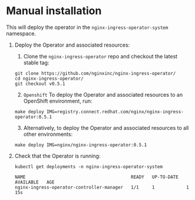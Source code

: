 # Manual installation

This will deploy the operator in the `nginx-ingress-operator-system` namespace.


1. Deploy the Operator and associated resources:
   1. Clone the `nginx-ingress-operator` repo and checkout the latest stable tag:
    ```
    git clone https://github.com/nginxinc/nginx-ingress-operator/
    cd nginx-ingress-operator/
    git checkout v0.5.1
    ```

   2. `Openshift` To deploy the Operator and associated resources to an OpenShift environment, run:
    ```
    make deploy IMG=registry.connect.redhat.com/nginx/nginx-ingress-operator:0.5.1
    ```

   3. Alternatively, to deploy the Operator and associated resources to all other environments:
    ```
    make deploy IMG=nginx/nginx-ingress-operator:0.5.1
    ```

2. Check that the Operator is running:
    ```
    kubectl get deployments -n nginx-ingress-operator-system

    NAME                                        READY   UP-TO-DATE   AVAILABLE   AGE
    nginx-ingress-operator-controller-manager   1/1     1            1           15s
    ```
